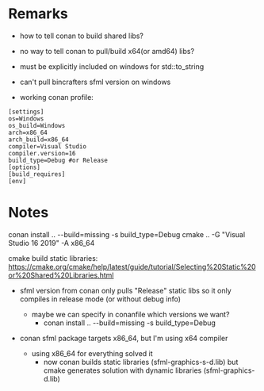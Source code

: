 # Remarks
- how to tell conan to build shared libs?

- no way to tell conan to pull/build x64(or amd64) libs?

- <string> must be explicitly included on windows for std::to_string

- can't pull bincrafters sfml version on windows


- working conan profile:
```
[settings]
os=Windows
os_build=Windows
arch=x86_64
arch_build=x86_64
compiler=Visual Studio
compiler.version=16
build_type=Debug #or Release
[options]
[build_requires]
[env]
```

# Notes
conan install .. --build=missing -s build_type=Debug
cmake .. -G "Visual Studio 16 2019" -A x86_64

cmake build static libraries:
https://cmake.org/cmake/help/latest/guide/tutorial/Selecting%20Static%20or%20Shared%20Libraries.html

- sfml version from conan only pulls "Release" static libs
  so it only compiles in release mode (or without debug info)
    - maybe we can specify in conanfile which versions we want?
        - conan install .. --build=missing -s build_type=Debug

- conan sfml package targets x86_64, but I'm using x64 compiler
    - using x86_64 for everything solved it
        - now conan builds static libraries (sfml-graphics-s-d.lib)
        but cmake generates solution with dynamic libraries (sfml-graphics-d.lib)